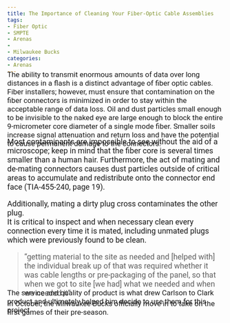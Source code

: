 ```yaml
---
title: The Importance of Cleaning Your Fiber-Optic Cable Assemblies
tags: 
- Fiber Optic
- SMPTE
- Arenas
- 
- Milwaukee Bucks
categories: 
- Arenas
---
```

<link href="https://fonts.googleapis.com/css?family=Roboto|Yanone+Kaffeesatz" rel="stylesheet">
<div style="font-family: 'Roboto', sans-serif; font-size: 17px; margin-top: -25px;">
The ability to transmit enormous amounts of data over long distances in a flash is a distinct advantage 
of fiber optic cables. Fiber installers; however, must ensure that contamination on the fiber connectors is minimized in order to stay within the acceptable range of data loss.  Oil and dust particles small enough to be invisible to the naked eye are large enough to block the entire 9-micrometer core diameter of a single mode fiber. Smaller soils increase signal attenuation and return loss and have the potential to cause permanent damage to the connectors.
</div>

<div style="font-family: 'Roboto', sans-serif; font-size: 18px; margin-top: -25px;">
Most contaminants are impossible to see without the aid of a microscope; keep in mind that 
the fiber core is several times smaller than a human hair.  Furthermore, the act of mating 
and de-mating connectors causes dust particles outside of critical areas to accumulate and 
redistribute onto the connector end face (TIA-455-240, page 19).  

Additionally, mating a dirty plug cross contaminates the other plug.  
It is critical to inspect and when necessary clean every connection every time it is mated, including unmated plugs which were previously found to be clean. 
</div>

> <div style="font-family: 'Roboto', sans-serif; font-size: 18px;"> “getting material to the site as needed and [helped with] the individual break up of that was required whether it was cable lengths or pre-packaging of the panel, so that when we got to site [we had] what we needed and when we needed it” 
<div style="font-family: 'Roboto', sans-serif; font-size: 17px; margin-top: -35px;">
The service and quality of product is what drew Carlson to Clark product and ultimately helped him decide to use them for this project.
<div style="font-family: 'Roboto', sans-serif; font-size: 17px; margin-top: -35px;">
In October, the Milwaukee Bucks officially move in to take on the first games of their pre-season.
</div>
</div>
</div>
<!-- <form style="padding: 15px;" name="contact" method="POST" netlify>
    <label>Your Name: <input type="text" name="name" /></label>   
    <label>Your Email: <input type="email" name="email" /></label>
    <label>Your Role: <select style="width: 100%;" name="role[]" multiple>
      <option value="leader">Engineer</option>
      <option value="follower">Management</option>
    </select></label>
    <label>Message: <textarea name="message" style="width: 100%;"></textarea></label>
     <div data-netlify-recaptcha></div>
    <button type="submit">Send</button>
</form> -->